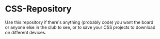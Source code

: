 # CSS-Repository
Use this repository if there's anything (probably code) you want the board or anyone else in the club to see, or to save your CSS projects to download on different devices.
